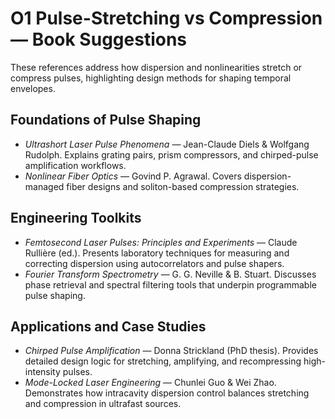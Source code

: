 # O1 Pulse-Stretching vs Compression — Book Suggestions

These references address how dispersion and nonlinearities stretch or compress pulses, highlighting design methods for shaping temporal envelopes.

## Foundations of Pulse Shaping
- *Ultrashort Laser Pulse Phenomena* — Jean-Claude Diels & Wolfgang Rudolph. Explains grating pairs, prism compressors, and chirped-pulse amplification workflows.
- *Nonlinear Fiber Optics* — Govind P. Agrawal. Covers dispersion-managed fiber designs and soliton-based compression strategies.

## Engineering Toolkits
- *Femtosecond Laser Pulses: Principles and Experiments* — Claude Rullière (ed.). Presents laboratory techniques for measuring and correcting dispersion using autocorrelators and pulse shapers.
- *Fourier Transform Spectrometry* — G. G. Neville & B. Stuart. Discusses phase retrieval and spectral filtering tools that underpin programmable pulse shaping.

## Applications and Case Studies
- *Chirped Pulse Amplification* — Donna Strickland (PhD thesis). Provides detailed design logic for stretching, amplifying, and recompressing high-intensity pulses.
- *Mode-Locked Laser Engineering* — Chunlei Guo & Wei Zhao. Demonstrates how intracavity dispersion control balances stretching and compression in ultrafast sources.
